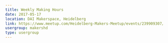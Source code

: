 ```yaml
---
title: Weekly Making Hours
date: 2017-05-17
location: DAI Makerspace, Heidelberg
link: https://www.meetup.com/Heidelberg-Makers-Meetup/events/239909307/
usergroup: makershd
type: usergroup
---
```

